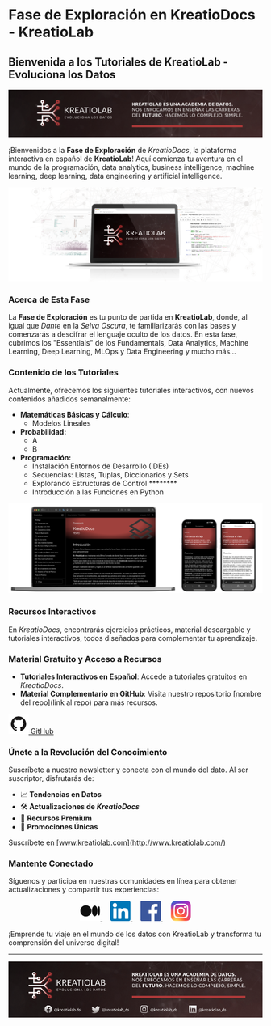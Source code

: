 # Fase de Exploración en KreatioDocs - KreatioLab

## Bienvenida a los Tutoriales de KreatioLab - Evoluciona los Datos

![Cabecera.png](img/Cabecera.png)

¡Bienvenidos a la **Fase de Exploración** de *KreatioDocs*, la plataforma interactiva en español de **KreatioLab**! Aquí comienza tu aventura en el mundo de la programación, data analytics, business intelligence, machine learning, deep learning, data engineering y artificial intelligence.

![Banner.png](img/Banner.png)

### Acerca de Esta Fase

La **Fase de Exploración** es tu punto de partida en **KreatioLab**, donde, al igual que *Dante* en la *Selva Oscura*, te familiarizarás con las bases y comenzarás a descifrar el lenguaje oculto de los datos. En esta fase, cubrimos los "Essentials" de los Fundamentals, Data Analytics, Machine Learning, Deep Learning, MLOps y Data Engineering y mucho más…

### Contenido de los Tutoriales

Actualmente, ofrecemos los siguientes tutoriales interactivos, con nuevos contenidos añadidos semanalmente:

- **Matemáticas Básicas y Cálculo**:
    - Modelos Lineales
- **Probabilidad:**
    - A
    - B
- **Programación:**
    - Instalación Entornos de Desarrollo (IDEs)
    - Secuencias: Listas, Tuplas, Diccionarios y Sets
    - Explorando Estructuras de Control ********
    - Introducción a las Funciones en Python

![mockupLanding.png](img/mockupLanding.png)

### Recursos Interactivos

En *KreatioDocs*, encontrarás ejercicios prácticos, material descargable y tutoriales interactivos, todos diseñados para complementar tu aprendizaje.

### Material Gratuito y Acceso a Recursos

- **Tutoriales Interactivos en Español**: Accede a tutoriales gratuitos en *KreatioDocs*.
- **Material Complementario en GitHub**: Visita nuestro repositorio [nombre del repo](link al repo) para más recursos.

<aside>
    <a href="https://github.com/KREATIOLAB/KreatioDocs-Fase-Exploracion.git">
        <img src="img/github.png" alt="GitHub" width="40px" /> GitHub
    </a>
</aside>


### Únete a la Revolución del Conocimiento

Suscríbete a nuestro newsletter y conecta con el mundo del dato. Al ser suscriptor, disfrutarás de:

- 📈 **Tendencias en Datos**
- 🛠️ **Actualizaciones de *KreatioDocs***
- 📖 **Recursos Premium**
- 🎁 **Promociones Únicas**

Suscríbete en [www.kreatiolab.com](http://www.kreatiolab.com/)

### Mantente Conectado

Síguenos y participa en nuestras comunidades en línea para obtener actualizaciones y compartir tus experiencias:


<p align="center">
    <a href="http://kreatiolab.medium.com">
        <img src="img/medium.png" alt="Medium" width="40px" />
    </a>
    &nbsp;&nbsp;&nbsp;
    <a href="https://www.linkedin.com/company/kreatiolab">
        <img src="img/linkedin.png" alt="LinkedIn" width="40px" />
    </a>
    &nbsp;&nbsp;&nbsp;
    <a href="https://www.facebook.com/kreatiolab.ds">
        <img src="img/facebook.png" alt="Medium" width="40px" />
    </a>
    &nbsp;&nbsp;&nbsp;
    <a href="https://www.instagram.com/kreatiolab_ds/">
        <img src="img/instagram.png" alt="Instagram" width="40px" />
    </a>    
</p>



¡Emprende tu viaje en el mundo de los datos con KreatioLab y transforma tu comprensión del universo digital!

---

![Pie-Pagina.png](img/Pie-Pagina.png)